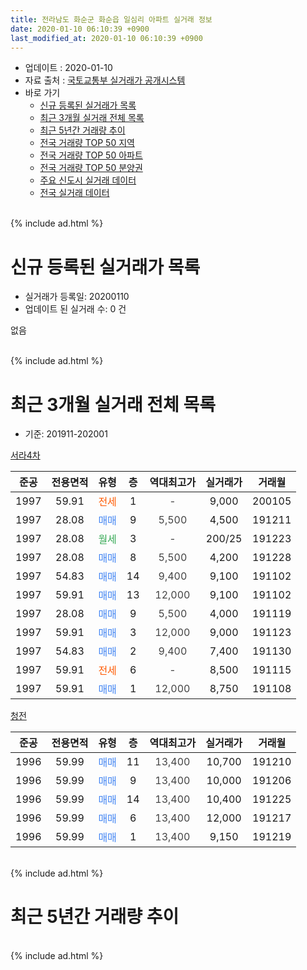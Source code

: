 ```yaml
---
title: 전라남도 화순군 화순읍 일심리 아파트 실거래 정보
date: 2020-01-10 06:10:39 +0900
last_modified_at: 2020-01-10 06:10:39 +0900
---
```


* 업데이트 : 2020-01-10
* 자료 출처 : [국토교통부 실거래가 공개시스템](http://rt.molit.go.kr)
* 바로 가기
    * [신규 등록된 실거래가 목록](#신규-등록된-실거래가-목록)
    * [최근 3개월 실거래 전체 목록](#최근-3개월-실거래-전체-목록)
    * [최근 5년간 거래량 추이](#최근-5년간-거래량-추이)
    * [전국 거래량 TOP 50 지역](https://inasie.github.io/apt-trade-info/최근-3개월-전국에서-가장-거래가-많이-발생한-지역)
    * [전국 거래량 TOP 50 아파트](https://inasie.github.io/apt-trade-info/최근-3개월-전국에서-가장-거래가-많이-발생한-아파트)
    * [전국 거래량 TOP 50 분양권](https://inasie.github.io/apt-trade-info/최근-3개월-전국에서-가장-거래가-많이-발생한-분양권)
    * [주요 신도시 실거래 데이터](https://inasie.github.io/apt-trade-info/주요-신도시)
    * [전국 실거래 데이터](https://inasie.github.io/apt-trade-info/전국)
<br>
{% include ad.html %}
<br>

# 신규 등록된 실거래가 목록
* 실거래가 등록일: 20200110
* 업데이트 된 실거래 수: 0 건

없음

<br>
{% include ad.html %}
<br>

# 최근 3개월 실거래 전체 목록
* 기준: 201911-202001


[서라4차](https://search.naver.com/search.naver?query=%EC%A0%84%EB%9D%BC%EB%82%A8%EB%8F%84+%ED%99%94%EC%88%9C%EA%B5%B0+%ED%99%94%EC%88%9C%EC%9D%8D+%EC%9D%BC%EC%8B%AC%EB%A6%AC+%EC%84%9C%EB%9D%BC4%EC%B0%A8)

|준공|전용면적|유형|층|역대최고가|실거래가|거래월|
|:---:|:---:|:---:|:---:|:---:|:---:|:---:|
|1997|59.91|<span style="color:#ff5a00">전세</span>|1|<span style="color:#444444">-</span>|9,000|200105|
|1997|28.08|<span style="color:#4285f3">매매</span>|9|<span style="color:#444444">5,500</span>|4,500|191211|
|1997|28.08|<span style="color:#34a853">월세</span>|3|<span style="color:#444444">-</span>|200/25|191223|
|1997|28.08|<span style="color:#4285f3">매매</span>|8|<span style="color:#444444">5,500</span>|4,200|191228|
|1997|54.83|<span style="color:#4285f3">매매</span>|14|<span style="color:#444444">9,400</span>|9,100|191102|
|1997|59.91|<span style="color:#4285f3">매매</span>|13|<span style="color:#444444">12,000</span>|9,100|191102|
|1997|28.08|<span style="color:#4285f3">매매</span>|9|<span style="color:#444444">5,500</span>|4,000|191119|
|1997|59.91|<span style="color:#4285f3">매매</span>|3|<span style="color:#444444">12,000</span>|9,000|191123|
|1997|54.83|<span style="color:#4285f3">매매</span>|2|<span style="color:#444444">9,400</span>|7,400|191130|
|1997|59.91|<span style="color:#ff5a00">전세</span>|6|<span style="color:#444444">-</span>|8,500|191115|
|1997|59.91|<span style="color:#4285f3">매매</span>|1|<span style="color:#444444">12,000</span>|8,750|191108|

[청전](https://search.naver.com/search.naver?query=%EC%A0%84%EB%9D%BC%EB%82%A8%EB%8F%84+%ED%99%94%EC%88%9C%EA%B5%B0+%ED%99%94%EC%88%9C%EC%9D%8D+%EC%9D%BC%EC%8B%AC%EB%A6%AC+%EC%B2%AD%EC%A0%84)

|준공|전용면적|유형|층|역대최고가|실거래가|거래월|
|:---:|:---:|:---:|:---:|:---:|:---:|:---:|
|1996|59.99|<span style="color:#4285f3">매매</span>|11|<span style="color:#444444">13,400</span>|10,700|191210|
|1996|59.99|<span style="color:#4285f3">매매</span>|9|<span style="color:#444444">13,400</span>|10,000|191206|
|1996|59.99|<span style="color:#4285f3">매매</span>|14|<span style="color:#444444">13,400</span>|10,400|191225|
|1996|59.99|<span style="color:#4285f3">매매</span>|6|<span style="color:#444444">13,400</span>|12,000|191217|
|1996|59.99|<span style="color:#4285f3">매매</span>|1|<span style="color:#444444">13,400</span>|9,150|191219|


<br>
{% include ad.html %}
<br>

# 최근 5년간 거래량 추이


<div style="width:100%;">
    <canvas id="deal_progress" height="200"></canvas>
</div>

<script>
new Chart(document.getElementById("deal_progress"), {
    type: 'line',
    data: {
        labels: ['201501','201502','201503','201504','201505','201506','201507','201508','201509','201510','201511','201512','201601','201602','201603','201604','201605','201606','201607','201608','201609','201610','201611','201612','201701','201702','201703','201704','201705','201706','201707','201708','201709','201710','201711','201712','201801','201802','201803','201804','201805','201806','201807','201808','201809','201810','201811','201812','201901','201902','201903','201904','201905','201906','201907','201908','201909','201910','201911','201912','202001'],
        datasets: [{
            label: '매매',
            pointRadius: 1,
            data: [8, 6, 8, 7, 6, 7, 5, 5, 3, 10, 9, 4, 5, 2, 4, 3, 4, 7, 3, 6, 7, 10, 13, 8, 2, 9, 5, 2, 8, 3, 6, 7, 7, 8, 11, 1, 9, 4, 12, 9, 7, 4, 4, 7, 5, 9, 4, 7, 8, 4, 8, 4, 4, 4, 10, 3, 4, 8, 6, 7, 0],
            borderColor: "rgba(255, 201, 14, 1)",
            backgroundColor: "rgba(255, 201, 14, 0.5)",
            fill: false,
            lineTension: 0
        },{
            label: '전월세',
            pointRadius: 1,
            data: [5, 3, 4, 5, 1, 2, 3, 5, 0, 6, 6, 6, 1, 4, 7, 5, 4, 2, 5, 5, 2, 2, 5, 3, 0, 2, 1, 1, 6, 1, 3, 4, 3, 2, 4, 5, 3, 5, 4, 2, 4, 3, 4, 7, 0, 3, 2, 3, 0, 4, 1, 1, 2, 0, 3, 1, 0, 0, 1, 1, 1],
            borderColor: "rgba(0, 141, 185, 1)",
            backgroundColor: "rgba(0, 141, 185, 0.5)",
            fill: false,
            lineTension: 0
        }
        ]
    },
    options: {
        responsive: true,
        title: {
            display: false
        },
        tooltips: {
            mode: 'index',
            intersect: false
        },
        hover: {
            mode: 'nearest',
            intersect: true
        },
        scales: {
            xAxes: [{
                display: true,
                scaleLabel: {
                    display: true,
                    labelString: '년/월'
                }
            }],
            yAxes: [{
                display: true,
                ticks: {
                    suggestedMin: 0,
                },
                scaleLabel: {
                    display: true,
                    labelString: '실거래 수'
                }
            }]
        }
    }
});

</script>


<br>
{% include ad.html %}
<br>

